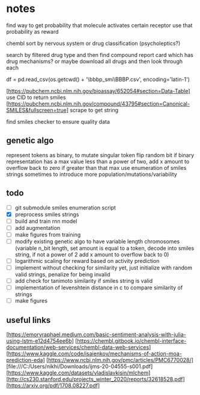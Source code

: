 # notes

find way to get probability that molecule activates certain receptor
use that probability as reward

chembl sort by nervous system or drug classification (psycholeptics?)

search by filtered drug type and then find compound report card which has drug mechanisms?
or maybe download all drugs and then look through each

df = pd.read_csv(os.getcwd() + '\\bbbp_smi\\BBBP.csv', encoding='latin-1')

[https://pubchem.ncbi.nlm.nih.gov/bioassay/652054#section=Data-Table]
use CID to return smiles
[https://pubchem.ncbi.nlm.nih.gov/compound/43795#section=Canonical-SMILES&fullscreen=true]
scrape to get string

find smiles checker to ensure quality data

## genetic algo

represent tokens as binary, to mutate singular token flip random bit
if binary representation has a max value less than a power of two, add x amount to overflow back to zero if greater than that max
use enumeration of smiles strings sometimes to introduce more population/mutations/variability

## todo

- [ ] git submodule smiles enumeration script
- [X] preprocess smiles strings
- [ ] build and train rnn model
- [ ] add augmentation
- [ ] make figures from training
- [ ] modify existing genetic algo to have variable length chromosomes (variable n_bit length, set amount is equal to a token, decode into smiles string, if not a power of 2 add x amount to overflow back to 0)
- [ ] logarithmic scaling for reward based on activity prediction
- [ ] implement without checking for similarity yet, just initialize with random valid strings, penalize for being invalid
- [ ] add check for tanimoto similarity if smiles string is valid
- [ ] implementation of levenshtein distance in c to compare similarity of strings
- [ ] make figures

## useful links

[https://emoryraphael.medium.com/basic-sentiment-analysis-with-julia-using-lstm-e12d4754ee6b]
[https://chembl.gitbook.io/chembl-interface-documentation/web-services/chembl-data-web-services]
[https://www.kaggle.com/code/isaienkov/mechanisms-of-action-moa-prediction-eda]
[https://www.ncbi.nlm.nih.gov/pmc/articles/PMC6770028/]
[file:///C:/Users/nikhi/Downloads/ijms-20-04555-s001.pdf]
[https://www.kaggle.com/datasets/vladislavkisin/mlchem]
[http://cs230.stanford.edu/projects_winter_2020/reports/32618528.pdf]
[https://arxiv.org/pdf/1708.08227.pdf]
